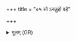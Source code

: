 +++
title = "०५ सो ऽनडुहो वहे"

+++
<details><summary>मूलम् (GR)</summary>

सो ऽनडुहो वहे ऽक्रमत  
सर्वाꣳल् लोकान् प्राजानात् ॥
</details>